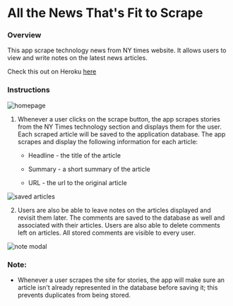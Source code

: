 # All the News That's Fit to Scrape

### Overview

This app scrape technology news from NY times website. It allows users to view and write notes on the latest news articles.

Check this out on Heroku [here](https://shielded-retreat-14624.herokuapp.com/ "Heroku Link")



### Instructions

![homepage](app/public/images/home.PNG )

  1. Whenever a user clicks on the scrape button, the app scrapes stories from the NY Times technology section and displays them for the user. Each scraped article will be saved to the application database. The app scrapes and display the following information for each article:

     * Headline - the title of the article

     * Summary - a short summary of the article

     * URL - the url to the original article

![saved articles](app/public/images/savedl.PNG )

  2. Users are also be able to leave notes on the articles displayed and revisit them later. The comments are saved to the database as well and associated with their articles. Users are also able to delete comments left on articles. All stored comments are visible to every user.

![note modal](app/public/images/modal.PNG)

### Note:

* Whenever a user scrapes the site for stories, the app will make sure an article isn't already represented in the database before saving it; this prevents duplicates from being stored.


